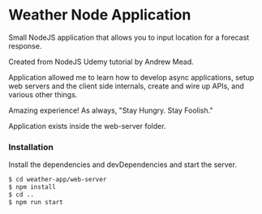 # Weather Node Application


Small NodeJS application that allows you to input location for a forecast response.

Created from NodeJS Udemy tutorial by Andrew Mead.

Application allowed me to learn how to develop async applications, setup web servers and the client side internals, create and wire up APIs, and various other things.

Amazing experience! As always, "Stay Hungry. Stay Foolish."

Application exists inside the web-server folder. 



### Installation

Install the dependencies and devDependencies and start the server.

```sh
$ cd weather-app/web-server
$ npm install
$ cd ..
$ npm run start
```